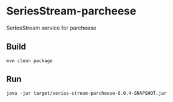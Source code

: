# SeriesStream-parcheese
SeriesStream service for parcheese
## Build
```
mvn clean package
```
## Run
```
java -jar target/series-stream-parcheese-0.0.4-SNAPSHOT.jar
```